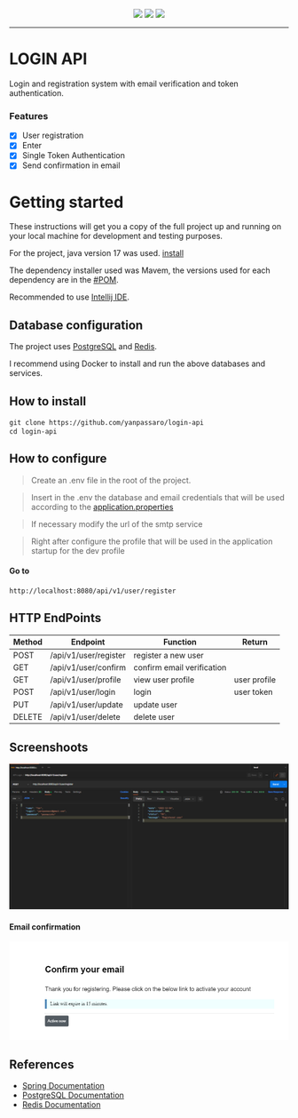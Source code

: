 <p align="center">
<img src="https://img.shields.io/github/contributors/yanpassaro/login-api?logo=github&color=gree&style=flat-square">
<img src="https://img.shields.io/github/languages/count/yanpassaro/login-api?logo=github&style=flat-square">
<img src="https://img.shields.io/github/forks/yanpassaro/login-api?logo=github&style=flat-square">

<hr>

# LOGIN API

Login and registration system with email verification and token authentication.

### Features

- [x] User registration
- [x] Enter
- [X] Single Token Authentication
- [X] Send confirmation in email

# Getting started

These instructions will get you a copy of the full project up and running on your local machine for development and testing purposes.

For the project, java version 17 was used. [install](https://www.oracle.com/java/technologies/javase/jdk17-archive-downloads.html)

The dependency installer used was Mavem, the versions used for each dependency are in the [#POM](./pom.xml).

Recommended to use [Intellij IDE](https://www.jetbrains.com/idea/).

## Database configuration

The project uses [PostgreSQL](https://www.postgresql.org) and [Redis](https://redis.io/).

I recommend using Docker to install and run the above databases and services.

## How to install

	git clone https://github.com/yanpassaro/login-api
	cd login-api

## How to configure

> Create an .env file in the root of the project.

> Insert in the .env the database and email credentials that will be used according to the [application.properties](./src/main/resources/application.properties)

> If necessary modify the url of the smtp service

> Right after configure the profile that will be used in the application startup for the dev profile

#### Go to	

	http://localhost:8080/api/v1/user/register

## HTTP EndPoints

| Method | Endpoint              | Function                   | Return       |
|--------|-----------------------|----------------------------|--------------|
| POST   | /api/v1/user/register | register a new user        |              |
| GET    | /api/v1/user/confirm  | confirm email verification |              |
| GET    | /api/v1/user/profile  | view user profile          | user profile |
| POST   | /api/v1/user/login    | login                      | user token   |
| PUT    | /api/v1/user/update   | update user                |              |
| DELETE | /api/v1/user/delete   | delete user                |              |
    
## Screenshoots

<img alt="PostmanScreenshoot" title="PostmanScreenshoot" src="assets/postman.png">

#### Email confirmation

<img alt="EmailScreenshoot" title="EmailScreenshoot" src="assets/email.png">
  
## References

+ [Spring Documentation](https://docs.spring.io/spring-boot/docs/current/reference/html/)
+ [PostgreSQL Documentation](https://www.postgresql.org/docs/)
+ [Redis Documentation](https://redis.io/docs/)


